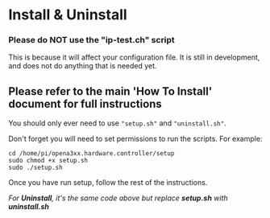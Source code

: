 # Install & Uninstall

### Please do **NOT** use the "ip-test.ch" script
This is because it will affect your configuration file. It is still in development, and does not do anything that is needed yet.

## Please refer to the main 'How To Install' document for full instructions

You should only ever need to use `"setup.sh"` and `"uninstall.sh"`.

Don't forget you will need to set permissions to run the scripts.
For example:  
```
cd /home/pi/opena3xx.hardware.controller/setup
sudo chmod +x setup.sh
sudo ./setup.sh
```

Once you have run setup, follow the rest of the instructions.

<i>For **Uninstall**, it's the same code above but replace **setup.sh** with **uninstall.sh**</i>
